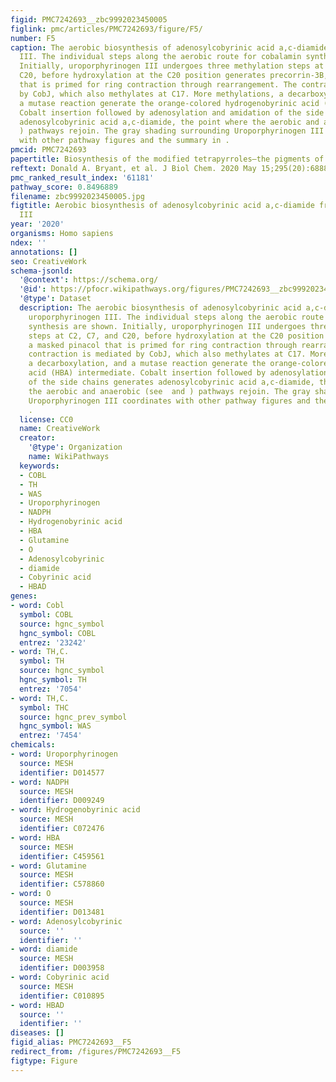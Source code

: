 ```yaml
---
figid: PMC7242693__zbc9992023450005
figlink: pmc/articles/PMC7242693/figure/F5/
number: F5
caption: The aerobic biosynthesis of adenosylcobyrinic acid a,c-diamide from uroporphyrinogen
  III. The individual steps along the aerobic route for cobalamin synthesis are shown.
  Initially, uroporphyrinogen III undergoes three methylation steps at C2, C7, and
  C20, before hydroxylation at the C20 position generates precorrin-3B, a masked pinacol
  that is primed for ring contraction through rearrangement. The contraction is mediated
  by CobJ, which also methylates at C17. More methylations, a decarboxylation, and
  a mutase reaction generate the orange-colored hydrogenobyrinic acid (HBA) intermediate.
  Cobalt insertion followed by adenosylation and amidation of the side chains generates
  adenosylcobyrinic acid a,c-diamide, the point where the aerobic and anaerobic (see  and
  ) pathways rejoin. The gray shading surrounding Uroporphyrinogen III coordinates
  with other pathway figures and the summary in .
pmcid: PMC7242693
papertitle: Biosynthesis of the modified tetrapyrroles—the pigments of life.
reftext: Donald A. Bryant, et al. J Biol Chem. 2020 May 15;295(20):6888-6925.
pmc_ranked_result_index: '61181'
pathway_score: 0.8496889
filename: zbc9992023450005.jpg
figtitle: Aerobic biosynthesis of adenosylcobyrinic acid a,c-diamide from uroporphyrinogen
  III
year: '2020'
organisms: Homo sapiens
ndex: ''
annotations: []
seo: CreativeWork
schema-jsonld:
  '@context': https://schema.org/
  '@id': https://pfocr.wikipathways.org/figures/PMC7242693__zbc9992023450005.html
  '@type': Dataset
  description: The aerobic biosynthesis of adenosylcobyrinic acid a,c-diamide from
    uroporphyrinogen III. The individual steps along the aerobic route for cobalamin
    synthesis are shown. Initially, uroporphyrinogen III undergoes three methylation
    steps at C2, C7, and C20, before hydroxylation at the C20 position generates precorrin-3B,
    a masked pinacol that is primed for ring contraction through rearrangement. The
    contraction is mediated by CobJ, which also methylates at C17. More methylations,
    a decarboxylation, and a mutase reaction generate the orange-colored hydrogenobyrinic
    acid (HBA) intermediate. Cobalt insertion followed by adenosylation and amidation
    of the side chains generates adenosylcobyrinic acid a,c-diamide, the point where
    the aerobic and anaerobic (see  and ) pathways rejoin. The gray shading surrounding
    Uroporphyrinogen III coordinates with other pathway figures and the summary in
    .
  license: CC0
  name: CreativeWork
  creator:
    '@type': Organization
    name: WikiPathways
  keywords:
  - COBL
  - TH
  - WAS
  - Uroporphyrinogen
  - NADPH
  - Hydrogenobyrinic acid
  - HBA
  - Glutamine
  - O
  - Adenosylcobyrinic
  - diamide
  - Cobyrinic acid
  - HBAD
genes:
- word: Cobl
  symbol: COBL
  source: hgnc_symbol
  hgnc_symbol: COBL
  entrez: '23242'
- word: TH,C.
  symbol: TH
  source: hgnc_symbol
  hgnc_symbol: TH
  entrez: '7054'
- word: TH,C.
  symbol: THC
  source: hgnc_prev_symbol
  hgnc_symbol: WAS
  entrez: '7454'
chemicals:
- word: Uroporphyrinogen
  source: MESH
  identifier: D014577
- word: NADPH
  source: MESH
  identifier: D009249
- word: Hydrogenobyrinic acid
  source: MESH
  identifier: C072476
- word: HBA
  source: MESH
  identifier: C459561
- word: Glutamine
  source: MESH
  identifier: C578860
- word: O
  source: MESH
  identifier: D013481
- word: Adenosylcobyrinic
  source: ''
  identifier: ''
- word: diamide
  source: MESH
  identifier: D003958
- word: Cobyrinic acid
  source: MESH
  identifier: C010895
- word: HBAD
  source: ''
  identifier: ''
diseases: []
figid_alias: PMC7242693__F5
redirect_from: /figures/PMC7242693__F5
figtype: Figure
---
```

